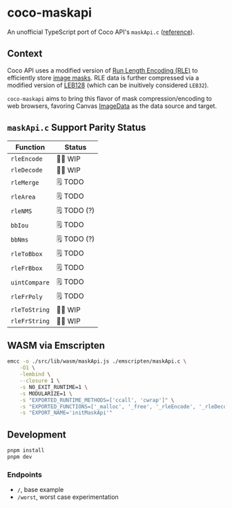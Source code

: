# coco-maskapi

An unofficial TypeScript port of Coco API's `maskApi.c` ([reference](https://github.com/cocodataset/cocoapi/blob/8c9bcc3cf640524c4c20a9c40e89cb6a2f2fa0e9/common/maskApi.c)).

## Context

Coco API uses a modified version of [Run Length Encoding (RLE)](https://en.wikipedia.org/wiki/Run-length_encoding) to efficiently store [image masks](https://en.wikipedia.org/wiki/Photomask). RLE data is further compressed via a modified version of [LEB128](https://en.wikipedia.org/wiki/LEB128) (which can be inuitively considered `LEB32`).

`coco-maskapi` aims to bring this flavor of mask compression/encoding to web browsers, favoring Canvas [ImageData](https://developer.mozilla.org/en-US/docs/Web/API/ImageData) as the data source and target.

## `maskApi.c` Support Parity Status

| Function      | Status      |
| ------------- | ----------- |
| `rleEncode`   | 🧑‍🏭 WIP      |
| `rleDecode`   | 🧑‍🏭 WIP      |
| `rleMerge`    | 🗒️ TODO     |
| `rleArea`     | 🗒️ TODO     |
| `rleNMS`      | 🗒️ TODO (?) |
| `bbIou`       | 🗒️ TODO     |
| `bbNms`       | 🗒️ TODO (?) |
| `rleToBbox`   | 🗒️ TODO     |
| `rleFrBbox`   | 🗒️ TODO     |
| `uintCompare` | 🗒️ TODO     |
| `rleFrPoly`   | 🗒️ TODO     |
| `rleToString` | 🧑‍🏭 WIP      |
| `rleFrString` | 🧑‍🏭 WIP      |

## WASM via Emscripten

```bash
emcc -o ./src/lib/wasm/maskApi.js ./emscripten/maskApi.c \
    -O1 \
    -lembind \
    --closure 1 \
    -s NO_EXIT_RUNTIME=1 \
    -s MODULARIZE=1 \
    -s "EXPORTED_RUNTIME_METHODS=['ccall', 'cwrap']" \
    -s "EXPORTED_FUNCTIONS=['_malloc', '_free', '_rleEncode', '_rleDecode', '_rleToString', '_rleFrString']" \
    -s "EXPORT_NAME='initMaskApi'"
```

## Development

```bash
pnpm install
pnpm dev
```

### Endpoints

- `/`, base example
- `/worst`, worst case experimentation
